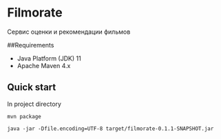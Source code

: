 # Filmorate
Сервис оценки и рекомендации фильмов

##Requirements
- Java Platform (JDK) 11
- Apache Maven 4.x


## Quick start
In project directory
```
mvn package
```
```
java -jar -Dfile.encoding=UTF-8 target/filmorate-0.1.1-SNAPSHOT.jar
```
